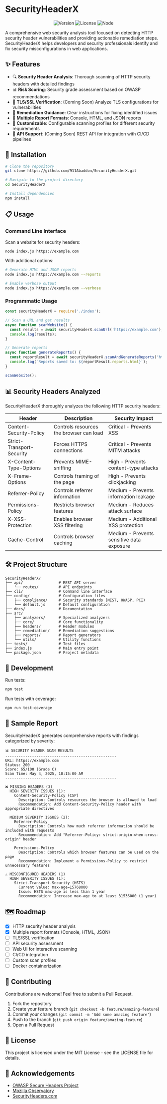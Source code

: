 # SecurityHeaderX

<div align="center">
  
![Version](https://img.shields.io/badge/version-1.0.0-blue.svg)
![License](https://img.shields.io/badge/license-MIT-green.svg)
![Node](https://img.shields.io/badge/node-%3E%3D14.16-brightgreen.svg)

</div>

A comprehensive web security analysis tool focused on detecting HTTP security header vulnerabilities and providing actionable remediation steps. SecurityHeaderX helps developers and security professionals identify and fix security misconfigurations in web applications.

## ✨ Features

- 🔍 **Security Header Analysis**: Thorough scanning of HTTP security headers with detailed findings
- 📊 **Risk Scoring**: Security grade assessment based on OWASP recommendations
- 🔐 **TLS/SSL Verification**: (Coming Soon) Analyze TLS configurations for vulnerabilities
- 🚨 **Remediation Guidance**: Clear instructions for fixing identified issues
- 📝 **Multiple Report Formats**: Console, HTML, and JSON reports
- 🔧 **Customizable**: Configurable scanning profiles for different security requirements
- 🔄 **API Support**: (Coming Soon) REST API for integration with CI/CD pipelines

## 🚀 Installation

```bash
# Clone the repository
git clone https://github.com/911Abaddon/SecurityHeaderX.git

# Navigate to the project directory
cd SecurityHeaderX

# Install dependencies
npm install
```

## 📋 Usage

### Command Line Interface

Scan a website for security headers:

```bash
node index.js https://example.com
```

With additional options:

```bash
# Generate HTML and JSON reports
node index.js https://example.com --reports

# Enable verbose output
node index.js https://example.com --verbose
```

### Programmatic Usage

```javascript
const securityHeaderX = require('./index');

// Scan a URL and get results
async function scanWebsite() {
  const results = await securityHeaderX.scanUrl('https://example.com');
  console.log(results);
}

// Generate reports
async function generateReports() {
  const reportResult = await securityHeaderX.scanAndGenerateReports('https://example.com');
  console.log(`Reports saved to: ${reportResult.reports.html}`);
}

scanWebsite();
```

## 📊 Security Headers Analyzed

SecurityHeaderX thoroughly analyzes the following HTTP security headers:

| Header | Description | Security Impact |
|--------|-------------|----------------|
| Content-Security-Policy | Controls resources the browser can load | Critical - Prevents XSS |
| Strict-Transport-Security | Forces HTTPS connections | Critical - Prevents MITM attacks |
| X-Content-Type-Options | Prevents MIME-sniffing | High - Prevents content-type attacks |
| X-Frame-Options | Controls framing of the page | High - Prevents clickjacking |
| Referrer-Policy | Controls referrer information | Medium - Prevents information leakage |
| Permissions-Policy | Restricts browser features | Medium - Reduces attack surface |
| X-XSS-Protection | Enables browser XSS filtering | Medium - Additional XSS protection |
| Cache-Control | Controls browser caching | Medium - Prevents sensitive data exposure |

## 🛠️ Project Structure

```
SecurityHeaderX/
├── api/                # REST API server
│   └── routes/         # API endpoints
├── cli/                # Command line interface
├── config/             # Configuration files
│   ├── compliance/     # Security standards (NIST, OWASP, PCI)
│   └── default.js      # Default configuration
├── docs/               # Documentation
├── src/
│   ├── analyzers/      # Specialized analyzers
│   ├── core/           # Core functionality
│   ├── headers/        # Header modules
│   ├── remediation/    # Remediation suggestions
│   ├── reports/        # Report generators
│   └── utils/          # Utility functions
├── tests/              # Test files
├── index.js            # Main entry point
└── package.json        # Project metadata
```

## 🧪 Development

Run tests:

```bash
npm test
```

Run tests with coverage:

```bash
npm run test:coverage
```

## 📝 Sample Report

SecurityHeaderX generates comprehensive reports with findings categorized by severity:

```
📊 SECURITY HEADER SCAN RESULTS
--------------------------------------------------
URL: https://example.com
Status: 200
Score: 65/100 (Grade C)
Scan Time: May 4, 2025, 10:15:00 AM
--------------------------------------------------

❌ MISSING HEADERS (3)
  HIGH SEVERITY ISSUES (1):
    Content-Security-Policy (CSP)
      Description: Controls resources the browser is allowed to load
      Recommendation: Add Content-Security-Policy header with appropriate directives

  MEDIUM SEVERITY ISSUES (2):
    Referrer-Policy
      Description: Controls how much referrer information should be included with requests
      Recommendation: Add "Referrer-Policy: strict-origin-when-cross-origin" header
    
    Permissions-Policy
      Description: Controls which browser features can be used on the page
      Recommendation: Implement a Permissions-Policy to restrict unnecessary features

⚠️ MISCONFIGURED HEADERS (1)
  HIGH SEVERITY ISSUES (1):
    Strict-Transport-Security (HSTS)
      Current Value: max-age=15768000
      Issue: HSTS max-age is less than 1 year
      Recommendation: Increase max-age to at least 31536000 (1 year)
```

## 🗺️ Roadmap

- [x] HTTP security header analysis
- [x] Multiple report formats (Console, HTML, JSON)
- [ ] TLS/SSL verification
- [ ] API security assessment
- [ ] Web UI for interactive scanning
- [ ] CI/CD integration
- [ ] Custom scan profiles
- [ ] Docker containerization

## 🤝 Contributing

Contributions are welcome! Feel free to submit a Pull Request.

1. Fork the repository
2. Create your feature branch (`git checkout -b feature/amazing-feature`)
3. Commit your changes (`git commit -m 'Add some amazing feature'`)
4. Push to the branch (`git push origin feature/amazing-feature`)
5. Open a Pull Request

## 📄 License

This project is licensed under the MIT License - see the LICENSE file for details.

## 🙏 Acknowledgements

- [OWASP Secure Headers Project](https://owasp.org/www-project-secure-headers/)
- [Mozilla Observatory](https://observatory.mozilla.org/)
- [SecurityHeaders.com](https://securityheaders.com/)